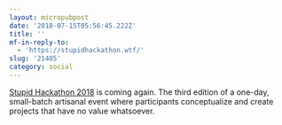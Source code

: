 ```yaml
---
layout: micropubpost
date: '2018-07-15T05:56:45.222Z'
title: ''
mf-in-reply-to:
  - 'https://stupidhackathon.wtf/'
slug: '21405'
category: social
---
```

[Stupid Hackathon 2018](https://stupidhackathon.wtf/) is coming again. The third edition of a one-day, small-batch artisanal event where participants conceptualize and create projects that have no value whatsoever. 

